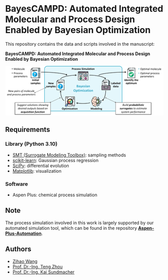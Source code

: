 # BayesCAMPD: Automated Integrated Molecular and Process Design Enabled by Bayesian Optimization

This repository contains the data and scripts involved in the manuscript:

**BayesCAMPD: Automated Integrated Molecular and Process Design Enabled by Bayesian Optimization**

<img src="BayesCAMPD.png" width="800">

## Requirements 
### Library (Python 3.10)
* [SMT (Surrogate Modeling Toolbox)](https://smt.readthedocs.io/en/stable/): sampling methods
* [scikit-learn](https://scikit-learn.org/stable/): Gaussian process regression
* [SciPy](https://scipy.org/): differential evolution 
* [Matplotlib](https://matplotlib.org/): visualization

### Software
* Aspen Plus: chemical process simulation

## Note
The process simulation involved in this work is largely supported by our automated simulation tool, which can be found in the repository [**Aspen-Plus-Automation**](https://github.com/zwang1995/Aspen-Plus-Automation).  

## Authors
* [Zihao Wang](https://zwang1995.github.io/)
* [Prof. Dr.-Ing. Teng Zhou](https://facultyprofiles.hkust-gz.edu.cn/faculty-personal-page/ZHOU-Teng/tengzhou)
* [Prof. Dr.-Ing. Kai Sundmacher](https://www.mpi-magdeburg.mpg.de/person/24754/16345)

